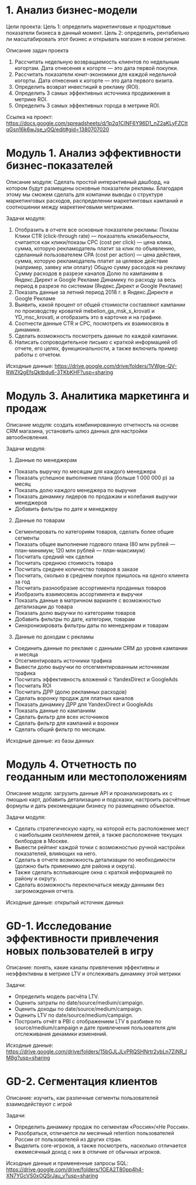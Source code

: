 # 1. Анализ бизнес-модели

Цели проекта:
Цель 1: определить маркетинговые и продуктовые показатели бизнеса в данный момент.
Цель 2: определить, рентабельно ли масштабировать этот бизнес и открывать магазин в новом регионе.

Описание задач проекта
1. Рассчитать недельную возвращаемость клиентов по недельным когортам. Дата отнесения к когорте — это дата первой покупки.
2. Рассчитать показатели юнит-экономики для каждой недельной когорты. Дата отнесения к когорте — это дата первого визита.
3. Определить возврат инвестиций в рекламу (ROI).
4. Определить 3 самых эффективных источника продвижения в метрике ROI.
5. Определить 3 самых эффективных города в метрике ROI.

Ссылка на проект:
https://docs.google.com/spreadsheets/d/1p2q1CINF6Y96D1_nZ2aKLyFZCItqGsn16k6wJse_v0Q/edit#gid=1380707020

# Модуль 1. Анализ эффективности бизнес-показателей

Описание модуля:
Сделать простой интерактивный дашборд, на котором будут размещены основные показатели рекламы. Благодаря этому мы сможем сделать для компании выводы о структуре маркетинговых расходов, распределении маркетинговых кампаний и соотношении между маркетинговыми метриками.

Задачи модуля:
1. Отобразить в отчете все основные показатели рекламы:
Показы
Клики
CTR (click-through rate) — показатель кликабельности, считается как клики/показы
CPC (cost per click) — цена клика, сумма, которую рекламодатель платит за клик по объявлению, сделанный пользователем
CPA (cost per action) — цена действия, сумма, которую рекламодатель платит за целевое действие (например, заявку или оплату)
Общую сумму расходов на рекламу
Сумму расходов в разрезе каналов
Долю по кампаниям в Яндекс.Директ и Google Рекламе
Динамику по расходу за весь период в разрезе по системам (Яндекс.Директ и Google Рекламе)
2. Показать данные за летний период 2018 г. в Яндекс.Директе и Google Рекламе
3. Выявить, какой процент от общей стоимости составляют кампании по производству кроватей mebelion_ga_msk_s_krovati и YD_msc_krovati, и отобразить это в карточке и на графике.
4. Соотнести данные CTR и CPC, посмотреть их взаимосвязь в динамике.
5. Сделать возможность посмотреть данные по каждой кампании.
6. Написать сопроводительное письмо с краткой информацией об отчете, его целях, функциональности, а также включить пример работы с отчетом.

Исходные данные:
https://drive.google.com/drive/folders/1VWge-QV-RWZIQgEfsQktbdu6-3TKbKHF?usp=sharing


# Модуль 3. Аналитика маркетинга и продаж

Описание модуля:
создать комбинированную отчетность на основе CRM магазина, установить шлюз данных для настройки автообновления. 

Задачи модуля:
1. Данные по менеджерам
- Показать выручку по месяцам для каждого менеджера
- Показать успешное выполнение плана (больше 1 000 000 р) за месяц
- Показать долю каждого менеджера по выручке
- Показать динамику лидеров по продажам и колебания выручки менеджеров
- Добавить фильтры по дате и менеджеру
2. Данные по товарам
- Сегментировать по категориям товаров, сделать более общие сегменты
- Показать общее выполнение годового плана (80 млн рублей — план-минимум; 120 млн рублей — план-максимум)
- Посчитать средний чек сделки
- Посчитать среднюю стоимость товара
- Посчитать среднее количество товаров в заказе
- Посчитать, сколько в среднем покупок пришлось на одного клиента за год
- Посчитать разнообразие ассортимента проданных товаров
- Изобразить взаимосвязь ассортимента и выручки
- Показать данные в матричном варианте с возможностью детализации до товара
- Показать долю выручки по категориям товаров
- Добавить фильтры по дате, категории, товарам
- Синхронизировать фильтры даты по менеджерам и товарам
3.  Данные по доходам с рекламы
- Соединить данные по рекламе с данными CRM до уровня кампании и месяца
- Отсегментировать источники трафика
- Вывести долю выручки по отсегментированным источникам трафика
- Посчитать эффективность вложений с YandexDirect и GoogleAds
- Посчитать ROI
- Посчитать ДРР (долю рекламных расходов)
- Сделать воронку продаж для платных каналов
- Показать динамику ДРР для YandexDirect и GoogleAds
- Показать данные по кампаниям
- Сделать фильтр для всех источников
- Сделать фильтр для кампаний и воронки
- Сделать общий фильтр по месяцам.

Исходные данные: из базы данных

# Модуль 4. Отчетность по геоданным или местоположениям

Описание модуля:
загрузить данные API и проанализировать их с пмощью карт, добавить детализацию и подсказки, настроить расчётные формулы и дать рекомендации бизнесу по размещению объектов.

Задачи модуля:
- Сделать стратегическую карту, на которой есть расположение мест с наибольшим скоплением детей, а также расположение текущих билбордов в Москве.
- Вывести рейтинг каждой точки с возможностью ручной настройки показателей, влияющих на него.
- Сделать в отчете возможность детализации по необходимости (должно быть применимо для района и округа).
- Также сделать всплывающие окна с краткой информацией по району и округу.
- Сделать возможность переключаться между данными без загромождения отчета.

Исходные данные: открытый источник данных

# GD-1. Исследование эффективности привлечения новых пользователей в игру

Описание: понять, какие каналы привлечения эффективны и неэффективны в метрике LTV и отслеживать динамику этой метрики

Задачи:
- Определить модель расчёта LTV.
- Оценить затраты по date/source/medium/campaign.
- Оценить доходы по date/source/medium/campaign.
- Оценить LTV по date/source/medium/campaign.
- Построить отчёт в PBI с отображением LTV в разбивке по source/medium/campaign и дате привлечения пользователя для отслеживания динамики изменений.

Исходные данные: 
https://drive.google.com/drive/folders/15bGJLJLvPRQSHNrtr2ybLn7ZjNR_lM8g?usp=sharing

# GD-2. Сегментация клиентов

Описание: изучить, как различные сегменты пользователей взаимодействуют с игрой

Задачи:
- Определить динамику продаж по сегментам «Россия»/«Не Россия».
- Разобраться, отличается ли месячный retention пользователей России от пользователей из других стран.
- Выделить core-игроков, а также посмотреть, насколько отличается ежемесячный доход с них в отличие от обычных игроков.

Исходные данные и примененные запросы SQL:
https://drive.google.com/drive/folders/1OEA2T80pp4h4-XN7YGcVS0xOQSrJau_v?usp=sharing


